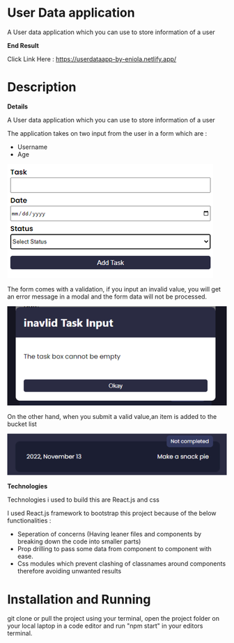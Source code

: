 # User Data application

A User data application which you can use to store information of a user

**End Result**

Click Link Here : https://userdataapp-by-eniola.netlify.app/
# Description

**Details**

A User data application which you can use to store information of a user

The application takes on two input from the user in a form which are :

- Username
- Age

![Form](https://github.com/Eniola-Codes/Bucket-List-App/blob/main/src/asset/bucketform.png?raw=true)

The form comes with a validation, if you input an invalid value, you will get an error message in a modal and the form data will not be processed. 

![Error messsage](https://github.com/Eniola-Codes/Bucket-List-App/blob/main/src/asset/bucketerror.png?raw=true)

On the other hand, when you submit a valid value,an item is added to the bucket list

![user list item](https://github.com/Eniola-Codes/Bucket-List-App/blob/main/src/asset/bucketitem.png?raw=true) 

**Technologies**

Technologies i used to build this are React.js and css

I used React.js framework to bootstrap this project because of the below functionalities : 

- Seperation of concerns (Having leaner files and components by breaking down the code into smaller parts)
- Prop drilling to pass some data from component to component with ease.
- Css modules which prevent clashing of classnames around components therefore avoiding unwanted results

# Installation and Running

git clone or pull the project using your terminal, open the project folder on your local laptop in a code editor and run "npm start" in your editors terminal.
